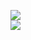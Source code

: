 [![](https://img.shields.io/badge/Made%20With-Github%20Spray-lightgrey.svg?style=for-the-badge&logo=github)](https://github.com/Annihil/github-spray#15094)  
[![](https://i.imgur.com/2DrTn0Z.gif)](https://github.com/Annihil/github-spray)